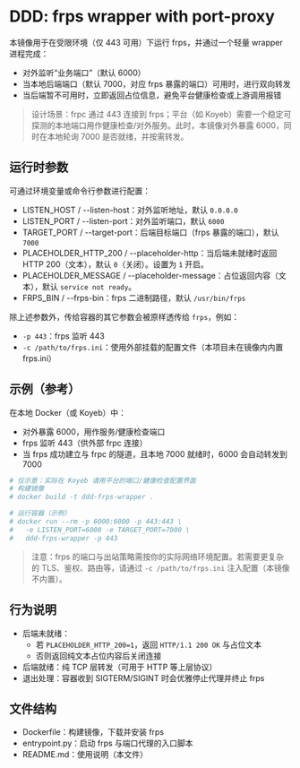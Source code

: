 # DDD: frps wrapper with port-proxy

本镜像用于在受限环境（仅 443 可用）下运行 frps，并通过一个轻量 wrapper 进程完成：
- 对外监听“业务端口”（默认 6000）
- 当本地后端端口（默认 7000，对应 frps 暴露的端口）可用时，进行双向转发
- 当后端暂不可用时，立即返回占位信息，避免平台健康检查或上游调用报错

> 设计场景：frpc 通过 443 连接到 frps；平台（如 Koyeb）需要一个稳定可探测的本地端口用作健康检查/对外服务。此时，本镜像对外暴露 6000，同时在本地轮询 7000 是否就绪，并按需转发。

## 运行时参数

可通过环境变量或命令行参数进行配置：

- LISTEN_HOST / --listen-host：对外监听地址，默认 `0.0.0.0`
- LISTEN_PORT / --listen-port：对外监听端口，默认 `6000`
- TARGET_PORT / --target-port：后端目标端口（frps 暴露的端口），默认 `7000`
- PLACEHOLDER_HTTP_200 / --placeholder-http：当后端未就绪时返回 HTTP 200（文本），默认 `0`（关闭）。设置为 `1` 开启。
- PLACEHOLDER_MESSAGE / --placeholder-message：占位返回内容（文本），默认 `service not ready`。
- FRPS_BIN / --frps-bin：frps 二进制路径，默认 `/usr/bin/frps`

除上述参数外，传给容器的其它参数会被原样透传给 `frps`，例如：
- `-p 443`：frps 监听 443
- `-c /path/to/frps.ini`：使用外部挂载的配置文件（本项目未在镜像内内置 frps.ini）

## 示例（参考）

在本地 Docker（或 Koyeb）中：

- 对外暴露 6000，用作服务/健康检查端口
- frps 监听 443（供外部 frpc 连接）
- 当 frps 成功建立与 frpc 的隧道，且本地 7000 就绪时，6000 会自动转发到 7000

```bash
# 仅示意：实际在 Koyeb 请用平台的端口/健康检查配置界面
# 构建镜像
# docker build -t ddd-frps-wrapper .

# 运行容器（示例）
# docker run --rm -p 6000:6000 -p 443:443 \
#   -e LISTEN_PORT=6000 -e TARGET_PORT=7000 \
#   ddd-frps-wrapper -p 443
```

> 注意：frps 的端口与出站策略需按你的实际网络环境配置。若需要更复杂的 TLS、鉴权、路由等，请通过 `-c /path/to/frps.ini` 注入配置（本镜像不内置）。

## 行为说明

- 后端未就绪：
  - 若 `PLACEHOLDER_HTTP_200=1`，返回 `HTTP/1.1 200 OK` 与占位文本
  - 否则返回纯文本占位内容后关闭连接
- 后端就绪：纯 TCP 层转发（可用于 HTTP 等上层协议）
- 退出处理：容器收到 SIGTERM/SIGINT 时会优雅停止代理并终止 frps

## 文件结构

- Dockerfile：构建镜像，下载并安装 frps
- entrypoint.py：启动 frps 与端口代理的入口脚本
- README.md：使用说明（本文件）
